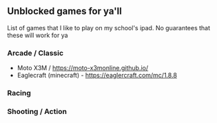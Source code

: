 ## Unblocked games for ya'll

List of games that I like to play on my school's ipad. No guarantees that these will work for ya

### Arcade / Classic

 - Moto X3M / https://moto-x3monline.github.io/
 - Eaglecraft (minecraft) - https://eaglercraft.com/mc/1.8.8

### Racing 

### Shooting / Action
